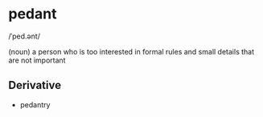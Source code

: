 # pedant

/ˈped.ənt/

(noun) a person who is too interested in formal rules and small details that are not important

## Derivative

+ pedantry
